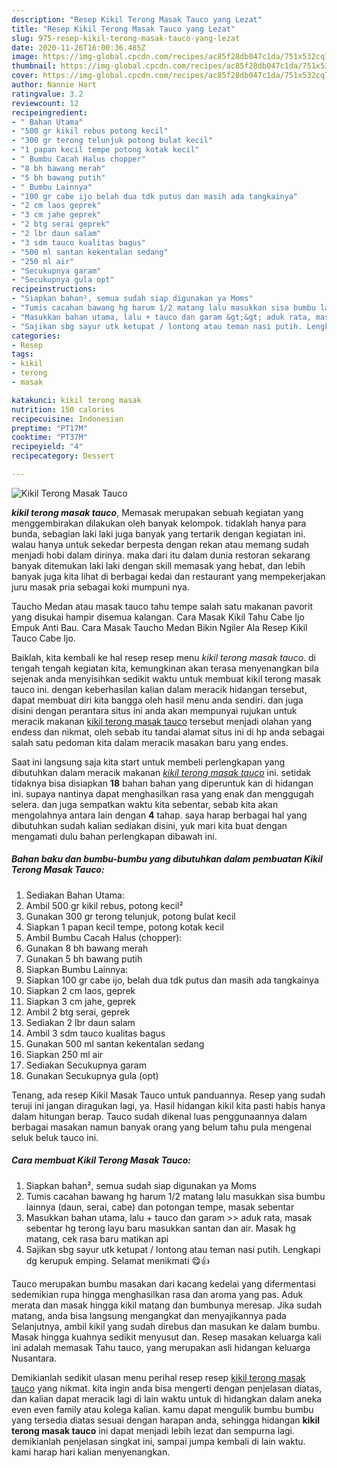 ```yaml
---
description: "Resep Kikil Terong Masak Tauco yang Lezat"
title: "Resep Kikil Terong Masak Tauco yang Lezat"
slug: 975-resep-kikil-terong-masak-tauco-yang-lezat
date: 2020-11-26T16:00:36.485Z
image: https://img-global.cpcdn.com/recipes/ac85f28db047c1da/751x532cq70/kikil-terong-masak-tauco-foto-resep-utama.jpg
thumbnail: https://img-global.cpcdn.com/recipes/ac85f28db047c1da/751x532cq70/kikil-terong-masak-tauco-foto-resep-utama.jpg
cover: https://img-global.cpcdn.com/recipes/ac85f28db047c1da/751x532cq70/kikil-terong-masak-tauco-foto-resep-utama.jpg
author: Nannie Hart
ratingvalue: 3.2
reviewcount: 12
recipeingredient:
- " Bahan Utama"
- "500 gr kikil rebus potong kecil"
- "300 gr terong telunjuk potong bulat kecil"
- "1 papan kecil tempe potong kotak kecil"
- " Bumbu Cacah Halus chopper"
- "8 bh bawang merah"
- "5 bh bawang putih"
- " Bumbu Lainnya"
- "100 gr cabe ijo belah dua tdk putus dan masih ada tangkainya"
- "2 cm laos geprek"
- "3 cm jahe geprek"
- "2 btg serai geprek"
- "2 lbr daun salam"
- "3 sdm tauco kualitas bagus"
- "500 ml santan kekentalan sedang"
- "250 ml air"
- "Secukupnya garam"
- "Secukupnya gula opt"
recipeinstructions:
- "Siapkan bahan², semua sudah siap digunakan ya Moms"
- "Tumis cacahan bawang hg harum 1/2 matang lalu masukkan sisa bumbu lainnya (daun, serai, cabe) dan potongan tempe, masak sebentar"
- "Masukkan bahan utama, lalu + tauco dan garam &gt;&gt; aduk rata, masak sebentar hg terong layu baru masukkan santan dan air. Masak hg matang, cek rasa baru matikan api"
- "Sajikan sbg sayur utk ketupat / lontong atau teman nasi putih. Lengkapi dg kerupuk emping. Selamat menikmati 😋👍"
categories:
- Resep
tags:
- kikil
- terong
- masak

katakunci: kikil terong masak 
nutrition: 150 calories
recipecuisine: Indonesian
preptime: "PT17M"
cooktime: "PT37M"
recipeyield: "4"
recipecategory: Dessert

---
```



![Kikil Terong Masak Tauco](https://img-global.cpcdn.com/recipes/ac85f28db047c1da/751x532cq70/kikil-terong-masak-tauco-foto-resep-utama.jpg)

<b><i>kikil terong masak tauco</i></b>, Memasak merupakan sebuah kegiatan yang menggembirakan dilakukan oleh banyak kelompok. tidaklah hanya para bunda, sebagian laki laki juga banyak yang tertarik dengan kegiatan ini. walau hanya untuk sekedar berpesta dengan rekan atau memang sudah menjadi hobi dalam dirinya. maka dari itu dalam dunia restoran sekarang banyak ditemukan laki laki dengan skill memasak yang hebat, dan lebih banyak juga kita lihat di berbagai kedai dan restaurant yang mempekerjakan juru masak pria sebagai koki mumpuni nya.

Taucho Medan atau masak tauco tahu tempe salah satu makanan pavorit yang disukai hampir disemua kalangan. Cara Masak Kikil Tahu Cabe Ijo Empuk Anti Bau. Cara Masak Taucho Medan Bikin Ngiler Ala Resep Kikil Tauco Cabe Ijo.

Baiklah, kita kembali ke hal resep resep menu <i>kikil terong masak tauco</i>. di tengah tengah kegiatan kita, kemungkinan akan terasa menyenangkan bila sejenak anda menyisihkan sedikit waktu untuk membuat kikil terong masak tauco ini. dengan keberhasilan kalian dalam meracik hidangan tersebut, dapat membuat diri kita bangga oleh hasil menu anda sendiri. dan juga disini dengan perantara situs ini anda akan mempunyai rujukan untuk meracik makanan <u>kikil terong masak tauco</u> tersebut menjadi olahan yang endess dan nikmat, oleh sebab itu tandai alamat situs ini di hp anda sebagai salah satu pedoman kita dalam meracik masakan baru yang endes.


Saat ini langsung saja kita start untuk membeli perlengkapan yang dibutuhkan dalam meracik makanan <u><i>kikil terong masak tauco</i></u> ini. setidak tidaknya bisa disiapkan <b>18</b> bahan bahan yang diperuntuk kan di hidangan ini. supaya nantinya dapat menghasilkan rasa yang enak dan menggugah selera. dan juga sempatkan waktu kita sebentar, sebab kita akan mengolahnya antara lain dengan <b>4</b> tahap. saya harap berbagai hal yang dibutuhkan sudah kalian sediakan disini, yuk mari kita buat dengan mengamati dulu bahan perlengkapan dibawah ini.

<!--inarticleads1-->

##### Bahan baku dan bumbu-bumbu yang dibutuhkan dalam pembuatan Kikil Terong Masak Tauco:

1. Sediakan  Bahan Utama:
1. Ambil 500 gr kikil rebus, potong kecil²
1. Gunakan 300 gr terong telunjuk, potong bulat kecil
1. Siapkan 1 papan kecil tempe, potong kotak kecil
1. Ambil  Bumbu Cacah Halus (chopper):
1. Gunakan 8 bh bawang merah
1. Gunakan 5 bh bawang putih
1. Siapkan  Bumbu Lainnya:
1. Siapkan 100 gr cabe ijo, belah dua tdk putus dan masih ada tangkainya
1. Siapkan 2 cm laos, geprek
1. Siapkan 3 cm jahe, geprek
1. Ambil 2 btg serai, geprek
1. Sediakan 2 lbr daun salam
1. Ambil 3 sdm tauco kualitas bagus
1. Gunakan 500 ml santan kekentalan sedang
1. Siapkan 250 ml air
1. Sediakan Secukupnya garam
1. Gunakan Secukupnya gula (opt)


Tenang, ada resep Kikil Masak Tauco untuk panduannya. Resep yang sudah teruji ini jangan diragukan lagi, ya. Hasil hidangan kikil kita pasti habis hanya dalam hitungan berap. Tauco sudah dikenal luas penggunaannya dalam berbagai masakan namun banyak orang yang belum tahu pula mengenai seluk beluk tauco ini. 

<!--inarticleads2-->

##### Cara membuat Kikil Terong Masak Tauco:

1. Siapkan bahan², semua sudah siap digunakan ya Moms
1. Tumis cacahan bawang hg harum 1/2 matang lalu masukkan sisa bumbu lainnya (daun, serai, cabe) dan potongan tempe, masak sebentar
1. Masukkan bahan utama, lalu + tauco dan garam &gt;&gt; aduk rata, masak sebentar hg terong layu baru masukkan santan dan air. Masak hg matang, cek rasa baru matikan api
1. Sajikan sbg sayur utk ketupat / lontong atau teman nasi putih. Lengkapi dg kerupuk emping. Selamat menikmati 😋👍


Tauco merupakan bumbu masakan dari kacang kedelai yang difermentasi sedemikian rupa hingga menghasilkan rasa dan aroma yang pas. Aduk merata dan masak hingga kikil matang dan bumbunya meresap. Jika sudah matang, anda bisa langsung mengangkat dan menyajikannya pada Selanjutnya, ambil kikil yang sudah direbus dan masukan ke dalam bumbu. Masak hingga kuahnya sedikit menyusut dan. Resep masakan keluarga kali ini adalah memasak Tahu tauco, yang merupakan asli hidangan keluarga Nusantara. 

Demikianlah sedikit ulasan menu perihal resep resep <u>kikil terong masak tauco</u> yang nikmat. kita ingin anda bisa mengerti dengan penjelasan diatas, dan kalian dapat meracik lagi di lain waktu untuk di hidangkan dalam aneka even even family atau kolega kalian. kamu dapat mengulik bumbu bumbu yang tersedia diatas sesuai dengan harapan anda, sehingga hidangan <b>kikil terong masak tauco</b> ini dapat menjadi lebih lezat dan sempurna lagi. demikianlah penjelasan singkat ini, sampai jumpa kembali di lain waktu. kami harap hari kalian menyenangkan.
